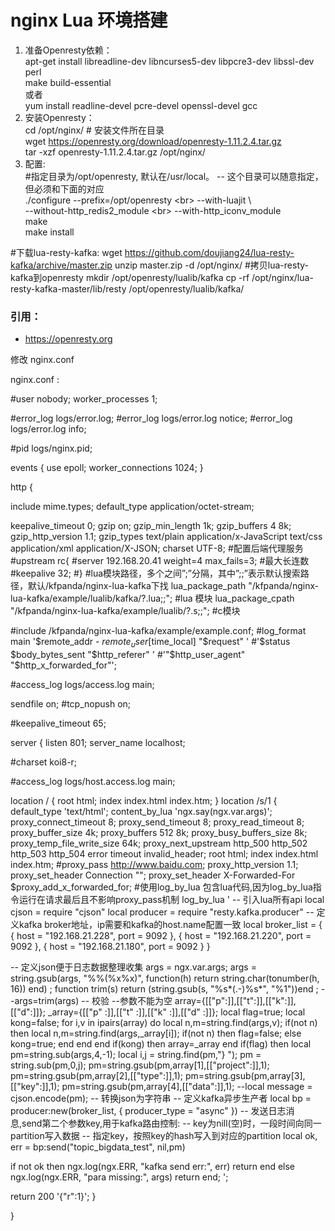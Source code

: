 # nginx Lua 环境搭建

1. 准备Openresty依赖：<br>
apt-get install libreadline-dev libncurses5-dev libpcre3-dev libssl-dev perl<br>
make build-essential<br>
或者<br>
yum install readline-devel pcre-devel openssl-devel gcc<br>
2. 安装Openresty：<br>
cd /opt/nginx/ # 安装文件所在目录 <br>
wget https://openresty.org/download/openresty-1.11.2.4.tar.gz<br>
tar -xzf openresty-1.11.2.4.tar.gz /opt/nginx/<br>
3. 配置:<br>
#指定目录为/opt/openresty, 默认在/usr/local。 -- 这个目录可以随意指定，但必须和下面的对应<br>
./configure --prefix=/opt/openresty \<br>
--with-luajit \ <br>
--without-http_redis2_module \<br>
--with-http_iconv_module <br>
make <br>
make install <br>

#下载lua-resty-kafka: 
wget https://github.com/doujiang24/lua-resty-kafka/archive/master.zip 
unzip master.zip -d /opt/nginx/ 
#拷贝lua-resty-kafka到openresty 
mkdir /opt/openresty/lualib/kafka 
cp -rf /opt/nginx/lua-resty-kafka-master/lib/resty /opt/openresty/lualib/kafka/ 

### 引用：
* https://openresty.org

修改 nginx.conf


nginx.conf :

#user nobody;
worker_processes 1;

#error_log logs/error.log;
#error_log logs/error.log notice;
#error_log logs/error.log info;

#pid logs/nginx.pid;


events {
use epoll;
worker_connections 1024;
}


http {

include mime.types;
default_type application/octet-stream; 

keepalive_timeout 0; 
gzip on; 
gzip_min_length 1k; 
gzip_buffers 4 8k; 
gzip_http_version 1.1; 
gzip_types text/plain application/x-JavaScript text/css application/xml application/X-JSON; 
charset UTF-8; 
#配置后端代理服务
#upstream rc{ 
#server 192.168.20.41 weight=4 max_fails=3;
#最大长连数
#keepalive 32;
#} 
#lua模块路径，多个之间”;”分隔，其中”;;”表示默认搜索路径，默认/kfpanda/nginx-lua-kafka下找 
lua_package_path "/kfpanda/nginx-lua-kafka/example/lualib/kafka/?.lua;;"; #lua 模块 
lua_package_cpath "/kfpanda/nginx-lua-kafka/example/lualib/?.s;;"; #c模块 

#include /kfpanda/nginx-lua-kafka/example/example.conf; 
#log_format main '$remote_addr - $remote_user [$time_local] "$request" '
#'$status $body_bytes_sent "$http_referer" '
#'"$http_user_agent" "$http_x_forwarded_for"';

#access_log logs/access.log main;

sendfile on;
#tcp_nopush on;


#keepalive_timeout 65;



server {
listen 801;
server_name localhost;

#charset koi8-r;

#access_log logs/host.access.log main;

location / {
root html;
index index.html index.htm;
}
location /s/1 { 
default_type 'text/html';
content_by_lua 'ngx.say(ngx.var.args)'; 
proxy_connect_timeout 8; 
proxy_send_timeout 8; 
proxy_read_timeout 8; 
proxy_buffer_size 4k; 
proxy_buffers 512 8k; 
proxy_busy_buffers_size 8k; 
proxy_temp_file_write_size 64k; 
proxy_next_upstream http_500 http_502 http_503 http_504 error timeout invalid_header; 
root html; 
index index.html index.htm; 
#proxy_pass http://www.baidu.com;
proxy_http_version 1.1; 
proxy_set_header Connection ""; 
proxy_set_header X-Forwarded-For $proxy_add_x_forwarded_for; 
#使用log_by_lua 包含lua代码,因为log_by_lua指令运行在请求最后且不影响proxy_pass机制
log_by_lua ' 
-- 引入lua所有api 
local cjson = require "cjson" 
local producer = require "resty.kafka.producer" 
-- 定义kafka broker地址，ip需要和kafka的host.name配置一致 
local broker_list = {
{ host = "192.168.21.228", port = 9092 },
{ host = "192.168.21.220", port = 9092 },
{ host = "192.168.21.180", port = 9092 }
} 

-- 定义json便于日志数据整理收集 
args = ngx.var.args;
args = string.gsub(args, "%%(%x%x)", function(h) return string.char(tonumber(h, 16)) end) ; 
function trim(s) return (string.gsub(s, "%s*(.-)%s*", "%1"))end ;
--args=trim(args)
-- 校验 
--参数不能为空
array={[["p":]],[["t":]],[["k":]],[["d":]]};
_array={[["p" :]],[["t" :]],[["k" :]],[["d" :]]};
local flag=true;
local kong=false;
for i,v in ipairs(array) do
local n,m=string.find(args,v);
if(not n)
then 
local n,m=string.find(args,_array[i]);
if(not n) 
then
flag=false;
else
kong=true;
end
end
end
if(kong)
then
array=_array
end
if(flag) then
local pm=string.sub(args,4,-1); 
local i,j = string.find(pm,"} ");
pm = string.sub(pm,0,j); 
pm=string.gsub(pm,array[1],[["project":]],1);
pm=string.gsub(pm,array[2],[["type":]],1);
pm=string.gsub(pm,array[3],[["key":]],1);
pm=string.gsub(pm,array[4],[["data":]],1); 
--local message = cjson.encode(pm); 
-- 转换json为字符串 
-- 定义kafka异步生产者 
local bp = producer:new(broker_list, { producer_type = "async" }) 
-- 发送日志消息,send第二个参数key,用于kafka路由控制: 
-- key为nill(空)时，一段时间向同一partition写入数据 
-- 指定key，按照key的hash写入到对应的partition 
local ok, err = bp:send("topic_bigdata_test", nil,pm) 

if not ok then 
ngx.log(ngx.ERR, "kafka send err:", err) 
return 
end 
else 
ngx.log(ngx.ERR, "para missing:", args)
return 
end;
'; 

return 200 '{"r":1}';
}

}


